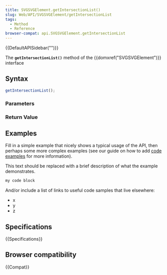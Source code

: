 ```yaml
---
title: SVGSVGElement.getIntersectionList()
slug: Web/API/SVGSVGElement/getIntersectionList
tags:
  - Method
  - Reference
browser-compat: api.SVGSVGElement.getIntersectionList
---
```

{{DefaultAPISidebar("")}}

The **`getIntersectionList()`** method of the {{domxref("SVGSVGElement")}} interface 

## Syntax

```js
getIntersectionList();
```

### Parameters



### Return Value



## Examples

Fill in a simple example that nicely shows a typical usage of the API, then perhaps some more complex examples (see our guide on how to add [code examples](/en-US/docs/MDN/Contribute/Structures/Code_examples) for more information).

This text should be replaced with a brief description of what the example demonstrates.

```js
my code block
```

And/or include a list of links to useful code samples that live elsewhere:

*   x
*   y
*   z

## Specifications

{{Specifications}}

## Browser compatibility

{{Compat}}

